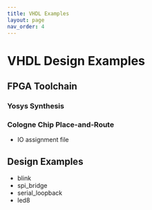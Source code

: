```yaml
---
title: VHDL Examples
layout: page
nav_order: 4
---
```

# VHDL Design Examples

## FPGA Toolchain

### Yosys Synthesis

### Cologne Chip Place-and-Route

- IO assignment file

## Design Examples

- blink
- spi_bridge
- serial_loopback
- led8
